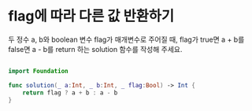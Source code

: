 flag에 따라 다른 값 반환하기
=====================

두 정수 a, b와 boolean 변수 flag가 매개변수로 주어질 때, flag가 true면 a + b를 false면 a - b를 return 하는 solution 함수를 작성해 주세요.

```swift 

import Foundation

func solution(_ a:Int, _ b:Int, _ flag:Bool) -> Int {
    return flag ? a + b : a - b
}

```
